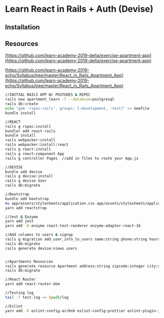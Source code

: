 # Learn React in Rails + Auth (Devise)

## Installation

## Resources

[https://github.com/learn-academy-2019-delta/exercise-apartment-app](https://github.com/learn-academy-2019-delta/exercise-apartment-app)


[https://github.com/learn-academy-2019-echo/Syllabus/tree/master/React_in_Rails_Apartment_App](https://github.com/learn-academy-2019-echo/Syllabus/tree/master/React_in_Rails_Apartment_App)

```sh
//INITIAL RAILS APP W/ POSTGRES & RSPEC
rails new apartment_learn -T --database=postgresql
rails db:create
echo "gem 'rspec-rails', groups: [:development, :test]" >> Gemfile
bundle install

//REACT
rails g rspec:install
bundler add react-rails
bundle install
rails webpacker:install
rails webpacker:install:react
rails g react:install
rails g react:component App
rails g controller Pages  //add in files to route your App.js

//DEVISE
bundle add devise
rails g devise:install
rails g devise User
rails db:migrate

//Bootstrap
bundle add bootstrap
mv app/assets/stylesheets/application.css app/assets/stylesheets/application.scss
yarn add reactstrap

//Jest & Enzyme
yarn add jest
yarn add -D enzyme react-test-renderer enzyme-adapter-react-16

//Add columns to users & signup
rails g migration add_user_info_to_users name:string phone:string hours:string
rails db:migrate
rails generate devise:views users


//Apartments Resources
rails generate resource Apartment address:string zipcode:integer city:string user_id:integer state:string
rails db:migrate

//React Router
yarn add react-router-dom

//Testing log
tail -f test.log ~> (pwd)/log

//Eslint
yarn add -D eslint-config-airbnb eslint-config-prettier eslint-plugin-jsx-a11y eslint-plugin-prettier prettier
```
